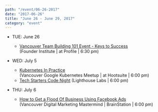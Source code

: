 ```yaml
---
path: "/event/06-26-2017"
date: "2017-06-26"
title: "June 26 - June 29, 2017"
category: "event"
---
```

* TUE: June 26

  - [Vancouver Team Building 101 Event - Keys to Success](https://www.meetup.com/Vancouver-Startup-Founder-101/events/240973853/)  
  (Founder Institute | at Profile | 6:30 pm)

* WED: July 5

  - [Kubernetes In Practice](https://www.meetup.com/Vancouver-Google-Kubernetes-Meetup/events/240844637/)  
  (Vancouver Google Kubernetes Meetup | at Hootsuite | 6:00 pm)
  - [Tech Starters Code Night](https://www.picatic.com/VanJuly2017TS)
  (Lighthouse Labs | 6:00 pm)

* THU: July 6

  - [How to Get a Flood Of Business Using Facebook Ads](https://www.meetup.com/Vancouver-Digital-Marketing-Mastermind/events/241139613/)  
  (Vancouver Digital Marketing Mastermind | BrainStation | 6:00 pm)
